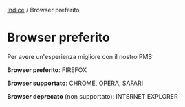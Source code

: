 [Indice](index.html) / Browser preferito

# Browser preferito

Per avere un'esperienza migliore con il nostro PMS:
 
**Browser preferito**: FIREFOX

**Browser supportato**: CHROME, OPERA, SAFARI

**Browser deprecato** (non supportato): INTERNET EXPLORER